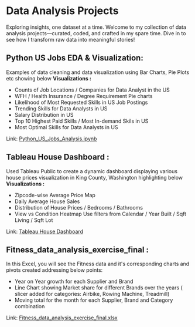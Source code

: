 # Data Analysis Projects

Exploring insights, one dataset at a time. Welcome to my collection of data analysis projects—curated, coded, and crafted in my spare time. Dive in to see how I transform raw data into meaningful stories!

## Python US Jobs EDA & Visualization: 
Examples of data cleaning and data visualization using Bar Charts, Pie Plots etc showing below **Visualizations :**
- Counts of Job Locations / Companies for Data Analyst in the US
- WFH / Health Insurance / Degree Requirement Pie charts
- Likelihood of Most Requested Skills in US Job Postings
- Trending Skills for Data Analysts in US
- Salary Distribution in US
- Top 10 Highest Paid Skills / Most In-demand Skils in US
- Most Optimal Skills for Data Analysts in US

Link: [Python_US_Jobs_Analysis.ipynb](Python_US_Jobs_Analysis.ipynb)

## Tableau House Dashboard : 
Used Tableau Public to create a dynamic dashboard displaying various house prices visualization in  King County, Washington highlighting below **Visualizations :**
- Zipcode-wise Average Price Map
- Daily Average House Sales
- Distribution of House Prices / Bedrooms / Bathrooms
- View vs Condition Heatmap
Use filters from Calendar / Year Built / Sqft Living / Sqft Lot

Link: [Tableau House Dashboard](https://public.tableau.com/app/profile/george.vadakedath/viz/TableauHouseDashboard/KingCountySales)

## Fitness_data_analysis_exercise_final : 
In this Excel, you will see the Fitness data and it's corresponding charts and pivots created addressing below points:
- Year on Year growth for each  Supplier and Brand
- Line Chart showing Market share for different Brands over the years ( slicer added for categories: Airbike, Rowing Machine, Treadmill)
- Moving total for the month for each Supplier, Brand and Category combination

Link: [Fitness_data_analysis_exercise_final.xlsx](Fitness_data_analysis_exercise_final.xlsx)
